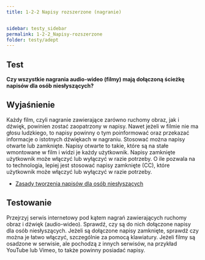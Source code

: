 ```yaml
---
title: 1-2-2 Napisy rozszerzone (nagranie)


sidebar: testy_sidebar
permalink: 1-2-2_Napisy-rozszerzone
folder: testy/adept
---
```


## Test
**Czy wszystkie nagrania audio-wideo (filmy) mają dołączoną ścieżkę napisów dla osób niesłyszących?**

## Wyjaśnienie
Każdy film, czyli nagranie zawierające zarówno ruchomy obraz, jak i dźwięk, powinien zostać zaopatrzony w napisy. Nawet jeżeli w filmie nie ma głosu ludzkiego, to napisy powinny o tym poinformować oraz przekazać informacje o istotnych dźwiękach w nagraniu. Stosować można napisy otwarte lub zamknięte. Napisy otwarte to takie, które są na stałe wmontowane w film i widzi je każdy użytkownik. Napisy zamknięte użytkownik może włączyć lub wyłączyć w razie potrzeby. O ile pozwala na to technologia, lepiej jest stosować napisy zamknięte (CC), które użytkownik może włączyć lub wyłączyć w razie potrzeby.
-	[Zasady tworzenia napisów dla osób niesłyszących](http://dzieciom.pl/wp-content/uploads/2012/09/Napisy-dla-nieslyszacych-zasady-tworzenia.pdf) 

## Testowanie
Przejrzyj serwis internetowy pod kątem nagrań zawierających ruchomy obraz i dźwięk (audio-wideo). Sprawdź, czy są do nich dołączone napisy dla osób niesłyszących. Jeżeli są dołączone napisy zamknięte, sprawdź czy można je łatwo włączyć, szczególnie za pomocą klawiatury. Jeżeli filmy są osadzone w serwisie, ale pochodzą z innych serwisów, na przykład YouTube lub Vimeo, to także powinny posiadać napisy.

